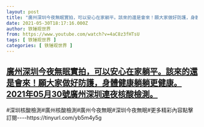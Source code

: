```yaml
---
layout: post
title: "廣州深圳今夜無眠實拍，可以安心在家躺平。該來的還是會來！願大家做好防護，身體健康躺躺更健康。2021年05月30號廣州深圳連夜核酸檢測。"
date: 2021-05-30T18:17:16.000Z
author: 铁锤观世界
from: https://www.youtube.com/watch?v=4aC8z3fHTsU
tags: [ 铁锤观世界 ]
categories: [ 铁锤观世界 ]
---
```

<!--1622398636000-->
[廣州深圳今夜無眠實拍，可以安心在家躺平。該來的還是會來！願大家做好防護，身體健康躺躺更健康。2021年05月30號廣州深圳連夜核酸檢測。](https://www.youtube.com/watch?v=4aC8z3fHTsU)
------

<div>
#深圳核酸檢測#廣州核酸檢測#廣州今夜無眠#深圳今夜無眠#更多精彩內容點擊訂閱----https://tinyurl.com/yb5m4y5g
</div>
